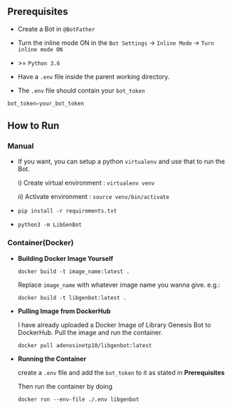 ## Prerequisites

* Create a Bot in `@BotFather`

* Turn the inline mode ON in the `Bot Settings` -> `Inline Mode` -> `Turn inline mode ON`

* \>= `Python 3.6`

* Have a `.env` file inside the parent working directory.

* The `.env` file should contain your `bot_token`
```python 
bot_token=your_bot_token
```

## How to Run

### Manual

* If you want, you can setup a python `virtualenv` and use that to run the 
Bot.

    i) Create virtual environment : `virtualenv venv`

    ii) Activate environment : `source venv/bin/activate`


* `pip install -r requirements.txt`

* `python3 -m LibGenBot`

### Container(Docker)

 * **Building Docker Image Yourself**

       docker build -t image_name:latest .
    Replace `image_name` with whatever image name you wanna give. e.g.:

       docker build -t libgenbot:latest .

* **Pulling Image from DockerHub**

    I have already uploaded a Docker Image of Library Genesis Bot to DockerHub. Pull the image and run the container.

      docker pull adenosinetp10/libgenbot:latest

* **Running the Container**

    create a `.env` file and add the `bot_token` to it as stated in **Prerequisites**

    Then run the container by doing

      docker run --env-file ./.env libgenbot


